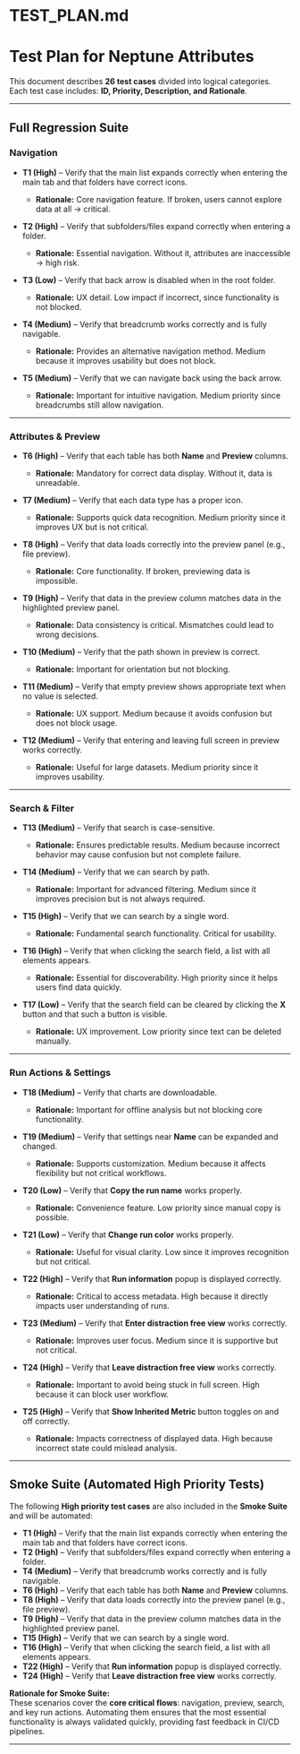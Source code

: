 # TEST_PLAN.md

# Test Plan for Neptune Attributes

This document describes **26 test cases** divided into logical categories.  
Each test case includes: **ID, Priority, Description, and Rationale**.

---

## Full Regression Suite

### Navigation

- **T1 (High)** – Verify that the main list expands correctly when entering the main tab and that folders have correct icons.
  - **Rationale:** Core navigation feature. If broken, users cannot explore data at all → critical.

- **T2 (High)** – Verify that subfolders/files expand correctly when entering a folder.
  - **Rationale:** Essential navigation. Without it, attributes are inaccessible → high risk.

- **T3 (Low)** – Verify that back arrow is disabled when in the root folder.
  - **Rationale:** UX detail. Low impact if incorrect, since functionality is not blocked.

- **T4 (Medium)** – Verify that breadcrumb works correctly and is fully navigable.
  - **Rationale:** Provides an alternative navigation method. Medium because it improves usability but does not block.

- **T5 (Medium)** – Verify that we can navigate back using the back arrow.
  - **Rationale:** Important for intuitive navigation. Medium priority since breadcrumbs still allow navigation.

---

### Attributes & Preview

- **T6 (High)** – Verify that each table has both **Name** and **Preview** columns.
  - **Rationale:** Mandatory for correct data display. Without it, data is unreadable.

- **T7 (Medium)** – Verify that each data type has a proper icon.
  - **Rationale:** Supports quick data recognition. Medium priority since it improves UX but is not critical.

- **T8 (High)** – Verify that data loads correctly into the preview panel (e.g., file preview).
  - **Rationale:** Core functionality. If broken, previewing data is impossible.

- **T9 (High)** – Verify that data in the preview column matches data in the highlighted preview panel.
  - **Rationale:** Data consistency is critical. Mismatches could lead to wrong decisions.

- **T10 (Medium)** – Verify that the path shown in preview is correct.
  - **Rationale:** Important for orientation but not blocking.

- **T11 (Medium)** – Verify that empty preview shows appropriate text when no value is selected.
  - **Rationale:** UX support. Medium because it avoids confusion but does not block usage.

- **T12 (Medium)** – Verify that entering and leaving full screen in preview works correctly.
  - **Rationale:** Useful for large datasets. Medium priority since it improves usability.

---

### Search & Filter

- **T13 (Medium)** – Verify that search is case-sensitive.
  - **Rationale:** Ensures predictable results. Medium because incorrect behavior may cause confusion but not complete failure.

- **T14 (Medium)** – Verify that we can search by path.
  - **Rationale:** Important for advanced filtering. Medium since it improves precision but is not always required.

- **T15 (High)** – Verify that we can search by a single word.
  - **Rationale:** Fundamental search functionality. Critical for usability.

- **T16 (High)** – Verify that when clicking the search field, a list with all elements appears.
  - **Rationale:** Essential for discoverability. High priority since it helps users find data quickly.

- **T17 (Low)** – Verify that the search field can be cleared by clicking the **X** button and that such a button is visible.
  - **Rationale:** UX improvement. Low priority since text can be deleted manually.

---

### Run Actions & Settings

- **T18 (Medium)** – Verify that charts are downloadable.
  - **Rationale:** Important for offline analysis but not blocking core functionality.

- **T19 (Medium)** – Verify that settings near **Name** can be expanded and changed.
  - **Rationale:** Supports customization. Medium because it affects flexibility but not critical workflows.

- **T20 (Low)** – Verify that **Copy the run name** works properly.
  - **Rationale:** Convenience feature. Low priority since manual copy is possible.

- **T21 (Low)** – Verify that **Change run color** works properly.
  - **Rationale:** Useful for visual clarity. Low since it improves recognition but not critical.

- **T22 (High)** – Verify that **Run information** popup is displayed correctly.
  - **Rationale:** Critical to access metadata. High because it directly impacts user understanding of runs.

- **T23 (Medium)** – Verify that **Enter distraction free view** works correctly.
  - **Rationale:** Improves user focus. Medium since it is supportive but not critical.

- **T24 (High)** – Verify that **Leave distraction free view** works correctly.
  - **Rationale:** Important to avoid being stuck in full screen. High because it can block user workflow.

- **T25 (High)** – Verify that **Show Inherited Metric** button toggles on and off correctly.
  - **Rationale:** Impacts correctness of displayed data. High because incorrect state could mislead analysis.

---

## Smoke Suite (Automated High Priority Tests)

The following **High priority test cases** are also included in the **Smoke Suite** and will be automated:

- **T1 (High)** – Verify that the main list expands correctly when entering the main tab and that folders have correct icons.
- **T2 (High)** – Verify that subfolders/files expand correctly when entering a folder.
- **T4 (Medium)** – Verify that breadcrumb works correctly and is fully navigable.
- **T6 (High)** – Verify that each table has both **Name** and **Preview** columns.
- **T8 (High)** – Verify that data loads correctly into the preview panel (e.g., file preview).
- **T9 (High)** – Verify that data in the preview column matches data in the highlighted preview panel.
- **T15 (High)** – Verify that we can search by a single word.
- **T16 (High)** – Verify that when clicking the search field, a list with all elements appears.
- **T22 (High)** – Verify that **Run information** popup is displayed correctly.
- **T24 (High)** – Verify that **Leave distraction free view** works correctly.

**Rationale for Smoke Suite:**  
These scenarios cover the **core critical flows**: navigation, preview, search, and key run actions. Automating them ensures that the most essential functionality is always validated quickly, providing fast feedback in CI/CD pipelines.

---

